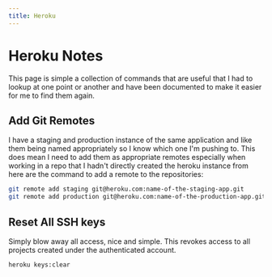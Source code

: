 ```yaml
---
title: Heroku
---
```


# Heroku Notes

This page is simple a collection of commands that are useful that I had to
lookup at one point or another and have been documented to make it easier for
me to find them again.

## Add Git Remotes

I have a staging and production instance of the same application and like them
being named appropriately so I know which one I'm pushing to. This does mean I
need to add them as appropriate remotes especially when working in a repo that
I hadn't directly created the heroku instance from here are the command to add
a remote to the repositories:

```sh
git remote add staging git@heroku.com:name-of-the-staging-app.git
git remote add production git@heroku.com:name-of-the-production-app.git
```

## Reset All SSH keys

Simply blow away all access, nice and simple. This revokes access to all
projects created under the authenticated account.

```sh
heroku keys:clear
```

